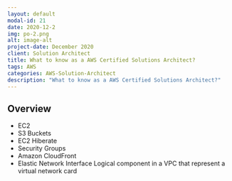```yaml
---
layout: default
modal-id: 21
date: 2020-12-2
img: po-2.png
alt: image-alt
project-date: December 2020
client: Solution Architect
title: What to know as a AWS Certified Solutions Architect?
tags: AWS
categories: AWS-Solution-Architect
description: "What to know as a AWS Certified Solutions Architect?"
---
```


## Overview

- EC2
- S3 Buckets
- EC2 Hiberate
- Security Groups
- Amazon CloudFront
- Elastic Network Interface
  Logical component in a VPC that represent a virtual network card
